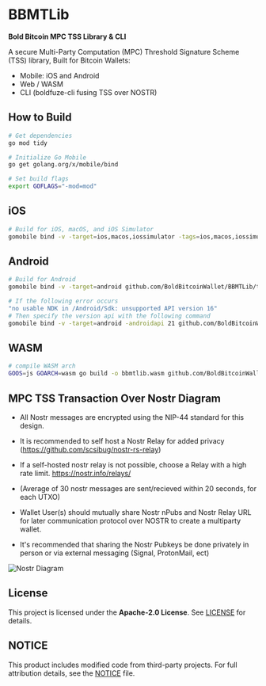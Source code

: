 # BBMTLib

**Bold Bitcoin MPC TSS Library & CLI**

A secure Multi-Party Computation (MPC) Threshold Signature Scheme (TSS) library, 
Built for Bitcoin Wallets:
- Mobile: iOS and Android
- Web / WASM
- CLI (boldfuze-cli fusing TSS over NOSTR) 

## How to Build

```bash
# Get dependencies
go mod tidy

# Initialize Go Mobile
go get golang.org/x/mobile/bind

# Set build flags
export GOFLAGS="-mod=mod"
```

## iOS

```bash
# Build for iOS, macOS, and iOS Simulator
gomobile bind -v -target=ios,macos,iossimulator -tags=ios,macos,iossimulator github.com/BoldBitcoinWallet/BBMTLib/tss
```

## Android

```bash
# Build for Android
gomobile bind -v -target=android github.com/BoldBitcoinWallet/BBMTLib/tss

# If the following error occurs  
"no usable NDK in /Android/Sdk: unsupported API version 16"
# Then specify the version api with the following command
gomobile bind -v -target=android -androidapi 21 github.com/BoldBitcoinWallet/BBMTLib/tss
```

## WASM
```bash
# compile WASM arch
GOOS=js GOARCH=wasm go build -o bbmtlib.wasm github.com/BoldBitcoinWallet/BBMTLib/wasm
```

## MPC TSS Transaction Over Nostr Diagram

- All Nostr messages are encrypted using the NIP-44 standard for this design.

- It is recommended to self host a Nostr Relay for added privacy
(https://github.com/scsibug/nostr-rs-relay)

- If a self-hosted nostr relay is not possible, choose a Relay with a high rate limit. https://nostr.info/relays/

- (Average of 30 nostr messages are sent/recieved within 20 seconds, for each UTXO)

- Wallet User(s) should mutually share Nostr nPubs and Nostr Relay URL for later communication protocol over NOSTR to create a multiparty wallet. 

- It's recommended that sharing the Nostr Pubkeys be done privately in person or via external messaging (Signal, ProtonMail, ect)

![Nostr Diagram](Nostr_Diagram.png)


## License  
This project is licensed under the **Apache-2.0 License**. See [LICENSE](LICENSE) for details.  

## NOTICE  
This product includes modified code from third-party projects. For full attribution details, see the [NOTICE](NOTICE) file.  
